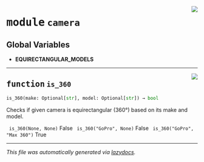 <!-- markdownlint-disable -->

<a href="../geopic_tag_reader/camera.py#L0"><img align="right" style="float:right;" src="https://img.shields.io/badge/-source-cccccc?style=flat-square"></a>

# <kbd>module</kbd> `camera`




**Global Variables**
---------------
- **EQUIRECTANGULAR_MODELS**

---

<a href="../geopic_tag_reader/camera.py#L28"><img align="right" style="float:right;" src="https://img.shields.io/badge/-source-cccccc?style=flat-square"></a>

## <kbd>function</kbd> `is_360`

```python
is_360(make: Optional[str], model: Optional[str]) → bool
```

Checks if given camera is equirectangular (360°) based on its make and model. 

``` is_360(None, None)```
False
``` is_360("GoPro", None)``` False ``` is_360("GoPro", "Max 360")```
True





---

_This file was automatically generated via [lazydocs](https://github.com/ml-tooling/lazydocs)._
